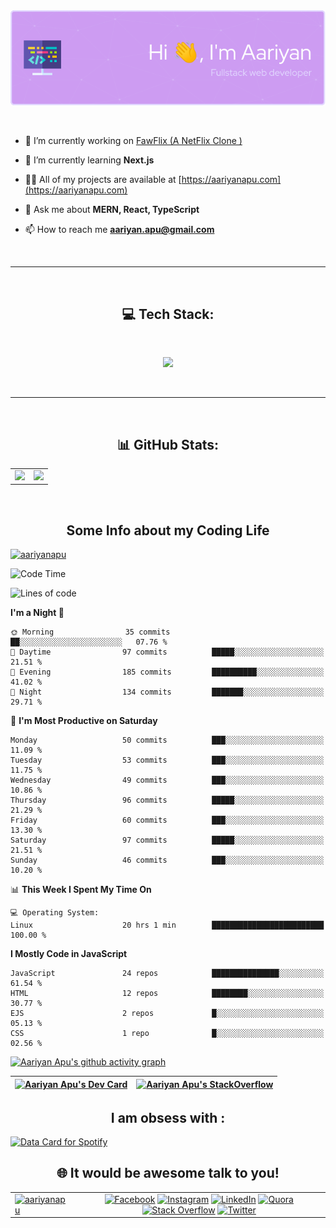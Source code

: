 <div align="center"> <img align="center" src="./github-header-image.png" alt="header"/> </div>


<!--  Profile Information  -->
</br>
</br>

- 🔭 I’m currently working on [FawFlix (A NetFlix Clone )](https://fawflix.vercel.app/)

- 🌱 I’m currently learning **Next.js**

- 👨‍💻 All of my projects are available at [https://aariyanapu.com](https://aariyanapu.com)

- 💬 Ask me about **MERN, React, TypeScript**

- 📫 How to reach me **aariyan.apu@gmail.com**

</br>

---

</br>
<h2 align="center"> 💻 Tech Stack: </h2>
</br>

<p align='center'>

 <img src="https://skillicons.dev/icons?i=nextjs,mongodb,express,react,nodejs,redux,tailwind,materialui,bootstrap,vite,ts,html,css,js,jquery" />
</p>

</br>

---

</br>
<h2 align="center"> 📊 GitHub Stats: </h2>

|       |        |
| -------------------- | :-----------------------: |
| ![](https://github-readme-stats.vercel.app/api?username=aariyanapu&theme=material-palenight&hide_border=false&include_all_commits=true&count_private=true)                           |                        ![](https://github-readme-streak-stats.herokuapp.com/?user=aariyanapu&theme=material-palenight&hide_border=false)                        |








<br/>
<h2 align="center"> Some Info about my Coding Life </h2>
<p > <a href="https://visitcount.itsvg.in" target="blank"><img src="https://visitcount.itsvg.in/api?id=aariyanapu&icon=0&color=1" alt="aariyanapu" /></a></p>

<!--START_SECTION:waka-->
![Code Time](http://img.shields.io/badge/Code%20Time-659%20hrs%2010%20mins-blue)

![Lines of code](https://img.shields.io/badge/From%20Hello%20World%20I%27ve%20Written-833.6%20thousand%20lines%20of%20code-blue)

**I'm a Night 🦉**

```text
🌞 Morning                35 commits          ██░░░░░░░░░░░░░░░░░░░░░░░   07.76 %
🌆 Daytime                97 commits          █████░░░░░░░░░░░░░░░░░░░░   21.51 %
🌃 Evening                185 commits         ██████████░░░░░░░░░░░░░░░   41.02 %
🌙 Night                  134 commits         ███████░░░░░░░░░░░░░░░░░░   29.71 %
```
📅 **I'm Most Productive on Saturday**

```text
Monday                   50 commits          ███░░░░░░░░░░░░░░░░░░░░░░   11.09 %
Tuesday                  53 commits          ███░░░░░░░░░░░░░░░░░░░░░░   11.75 %
Wednesday                49 commits          ███░░░░░░░░░░░░░░░░░░░░░░   10.86 %
Thursday                 96 commits          █████░░░░░░░░░░░░░░░░░░░░   21.29 %
Friday                   60 commits          ███░░░░░░░░░░░░░░░░░░░░░░   13.30 %
Saturday                 97 commits          █████░░░░░░░░░░░░░░░░░░░░   21.51 %
Sunday                   46 commits          ███░░░░░░░░░░░░░░░░░░░░░░   10.20 %
```


📊 **This Week I Spent My Time On**

```text
💻 Operating System:
Linux                    20 hrs 1 min        █████████████████████████   100.00 %
```

**I Mostly Code in JavaScript**

```text
JavaScript               24 repos            ███████████████░░░░░░░░░░   61.54 %
HTML                     12 repos            ████████░░░░░░░░░░░░░░░░░   30.77 %
EJS                      2 repos             █░░░░░░░░░░░░░░░░░░░░░░░░   05.13 %
CSS                      1 repo              █░░░░░░░░░░░░░░░░░░░░░░░░   02.56 %
```




<!--END_SECTION:waka-->

<!-- Activity Graph  -->
   [![Aariyan Apu's github activity graph](https://github-readme-activity-graph.cyclic.app/graph?username=AariyanApu&theme=dracula)](https://github.com/ashutosh00710/github-readme-activity-graph)




<div align="center">

| <a href="https://app.daily.dev/aariyanapu"><img src="https://api.daily.dev/devcards/9765e7151f4a4163a3aa26a1c1b5c469.png?r=1nz" width="230" alt="Aariyan Apu's Dev Card"/></a> | [![Aariyan Apu's StackOverflow](https://github-readme-stackoverflow.vercel.app/?userID=12180960&theme=dark)](https://stackoverflow.com/users/12180960/aariyan-apu)|
| ------- | ----- |

</div>


<div align="center">
<h2> I am obsess with : </div>

<a href="https://www.data-card-for-spotify.com/card?user_id=31tn6riohy27abhahkklkxmaigbu">
  <img src="https://www.data-card-for-spotify.com/api/card?user_id=31tn6riohy27abhahkklkxmaigbu" alt="Data Card for Spotify">
</a>


</div>



</br>
<h2 align="center"> 🌐 It would be awesome talk to you!  </h2>

|     |    |
| ------------ | :-------------------: |
| <a href="https://twitter.com/aariyanapu" target="blank"><img src="https://img.shields.io/twitter/follow/aariyanapu?logo=twitter&style=for-the-badge" alt="aariyanapu" /></a> | [![Facebook](https://img.shields.io/badge/Facebook-%231877F2.svg?logo=Facebook&logoColor=white)](https://facebook.com/aariyan.apu) [![Instagram](https://img.shields.io/badge/Instagram-%23E4405F.svg?logo=Instagram&logoColor=white)](https://instagram.com/aariyan.apu) [![LinkedIn](https://img.shields.io/badge/LinkedIn-%230077B5.svg?logo=linkedin&logoColor=white)](https://linkedin.com/in/aariyanapu) [![Quora](https://img.shields.io/badge/Quora-%23B92B27.svg?logo=Quora&logoColor=white)](https://quora.com/profile/Aariyan-Apu) [![Stack Overflow](https://img.shields.io/badge/-Stackoverflow-FE7A16?logo=stack-overflow&logoColor=white)](https://stackoverflow.com/users/12180960) [![Twitter](https://img.shields.io/badge/Twitter-%231DA1F2.svg?logo=Twitter&logoColor=white)](https://twitter.com/aariyanapu) |




